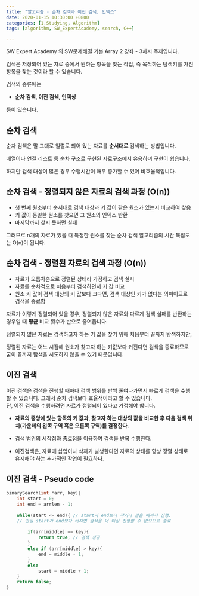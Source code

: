 ```yaml
---
title: "알고리즘 - 순차 검색과 이진 검색, 인덱스"
date: 2020-01-15 10:30:00 +0800
categories: [1.Studying, Algorithm]
tags: [algorithm, SW_ExpertAcademy, search, C++]

---
```



SW Expert Academy 의 SW문제해결 기본 Array 2 강좌 - 3차시 주제입니다.



검색은 저장되어 있는 자료 중에서 원하는 항목을 찾는 작업, 즉 목적하는 탐색키를 가진 항목을 찾는 것이라 할 수 있습니다.

검색의 종류에는

* **순차 검색, 이진 검색, 인덱싱**

등이 있습니다.



## **순차 검색**

순차 검색은 말 그대로 일렬로 되어 있는 자료를 **순서대로** 검색하는 방법입니다.

배열이나 연결 리스트 등 순차 구조로 구현된 자료구조에서 유용하며 구현이 쉽습니다.

하지만 검색 대상이 많은 경우 수행시간이 매우 증가할 수 있어 비효율적입니다.



## **순차 검색 - 정렬되지 않은 자료의 검색 과정** (O(n))

* 첫 번째 원소부터 순서대로 검색 대상과 키 값이 같은 원소가 있는지 비교하여 찾음
* 키 값이 동일한 원소를 찾으면 그 원소의 인덱스 반환
* 마지막까지 찾지 못하면 실패

그러므로 n개의 자료가 있을 때 특정한 원소를 찾는 순차 검색 알고리즘의 시간 복잡도는 O(n)이 됩니다.



## **순차 검색 - 정렬된 자료의 검색 과정** (O(n))

* 자료가 오름차순으로 정렬된 상태라 가정하고 검색 실시
* 자료를 순차적으로 처음부터 검색하면서 키 값 비교
* 원소 키 값이 검색 대상의 키 값보다 크다면, 검색 대상인 키가 없다는 의미이므로 검색을 종료함

자료가 이렇게 정렬되어 있을 경우, 정렬되지 않은 자료와 다르게 검색 실패를 반환하는 경우일 때 **평균** 비교 횟수가 반으로 줄어듭니다.

정렬되지 않은 자료는 검색하고자 하는 키 값을 찾기 위해 처음부터 끝까지 탐색하지만,

정렬된 자료는 어느 시점에 원소가 찾고자 하는 키값보다 커진다면 검색을 종료하므로 굳이 끝까지 탐색을 시도하지 않을 수 있기 때문입니다.



## **이진 검색**

이진 검색은 검색을 진행할 때마다 검색 범위를 반씩 줄여나가면서 빠르게 검색을 수행할 수 있습니다. 그래서 순차 검색보다 효율적이라고 할 수 있습니다.  
단, 이진 검색을 수행하려면 자료가 정렬되어 있다고 가정해야 합니다.

* **자료의 중앙에 있는 항목의 키 값과, 찾고자 하는 대상의 값을 비교한 후 다음 검색 위치(가운데의 왼쪽 구역 혹은 오른쪽 구역)를 결정한다.**

* 검색 범위의 시작점과 종료점을 이용하여 검색을 반복 수행한다.
* 이진검색은, 자료에 삽입이나 삭제가 발생한다면 자료의 상태를 항상 정렬 상태로 유지해야 하는 추가적인 작업이 필요하다.



## **이진 검색 - Pseudo code**

```c
binarySearch(int *arr, key){
	int start = 0;
	int end = arrlen - 1;
	
	while(start <= end){ // start가 end보다 작거나 같을 때까지 진행.
	// 만일 start가 end보다 커지면 검색을 더 이상 진행할 수 없으므로 종료
	
		if(arr[middle] == key){
        	return true; // 검색 성공
        }
        else if (arr[middle] > key){
            end = middle - 1;
        }
        else
            start = middle + 1;        
	}
    return false;
}
```

